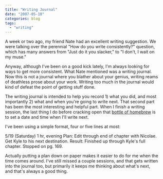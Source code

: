 ```yaml
---
title: "Writing Journal"
date: "2007-05-18"
categories: blog
tags:
  - "writing"
---
```


A week or two ago, my friend Nate had an excellent writing suggestion. We were talking over the perennial "How do you write consistently?" question, which has many answers from "Just do it you slacker," to "I don't, I wait on my muse."

Anyway, although I've been on a good kick lately, I'm always looking for ways to get more consistent. What Nate mentioned was a writing journal. Now this is not a journal where you blather about your genius, writing reams of deathless prose about your work. Writing too much in the journal would kind of defeat the point of getting stuff done.

The writing journal is intended to help you record 1) what you did, and most importantly 2) what and when you're going to write next. That second part has been the most interesting and helpful part. When I finish a writing session, the last thing I do before cracking open that [bottle of homebrew](/brewing) is to set a date and time when I'll write next.

I've been using a simple format, four or five lines at most:


5/19 (Saturday) 1 hr, evening
Plan: Edit through end of chapter with Nicolae. Get Kyle to his next destination.
Result: Finished up through Kyle's full chapter. Stopped on pg. 169. 


Actually putting a plan down on paper makes it easier to do for me when the time comes around. I've still missed a couple sessions, and that gets written into the journal too, but primarily it keeps me thinking about what's next, and that's always a good thing.
